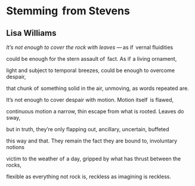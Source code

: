 # Stemming  from Stevens
## Lisa Williams
_It’s not enough to cover the rock with leaves_
— as if  vernal fluidities

could be enough for the stern assault of  fact.
As if  a living ornament,

light and subject to temporal  breezes,
could be enough to overcome despair,

that chunk of  something solid in the air,
unmoving, as words repeated are.

It’s not enough to cover despair
with motion. Motion itself  is flawed,

continuous motion a narrow, thin escape
from what is rooted. Leaves do sway,

but in truth, they’re only flapping out,
ancillary, uncertain, buffeted

this way and that. They remain the fact
they are bound to, involuntary notions

victim to the weather of  a day,
gripped by what has thrust between the rocks,

flexible as everything not rock is,
reckless as imagining is reckless.